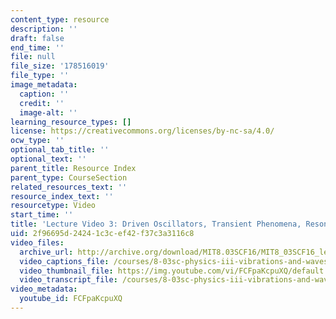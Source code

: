 ```yaml
---
content_type: resource
description: ''
draft: false
end_time: ''
file: null
file_size: '178516019'
file_type: ''
image_metadata:
  caption: ''
  credit: ''
  image-alt: ''
learning_resource_types: []
license: https://creativecommons.org/licenses/by-nc-sa/4.0/
ocw_type: ''
optional_tab_title: ''
optional_text: ''
parent_title: Resource Index
parent_type: CourseSection
related_resources_text: ''
resource_index_text: ''
resourcetype: Video
start_time: ''
title: 'Lecture Video 3: Driven Oscillators, Transient Phenomena, Resonance'
uid: 2f96695d-2424-1c3c-ef42-f37c3a3116c8
video_files:
  archive_url: http://archive.org/download/MIT8.03SCF16/MIT8_03SCF16_lec03_300k.mp4
  video_captions_file: /courses/8-03sc-physics-iii-vibrations-and-waves-fall-2016/7390e1408fba5124963bf4725036d01a_FCFpaKcpuXQ.vtt
  video_thumbnail_file: https://img.youtube.com/vi/FCFpaKcpuXQ/default.jpg
  video_transcript_file: /courses/8-03sc-physics-iii-vibrations-and-waves-fall-2016/ccbd771ea7448ce244aa519cfa68d051_FCFpaKcpuXQ.pdf
video_metadata:
  youtube_id: FCFpaKcpuXQ
---
```

